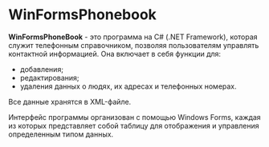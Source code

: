 # WinFormsPhonebook
**WinFormsPhoneBook** - это программа на C# (.NET Framework), которая служит телефонным справочником, позволяя пользователям управлять контактной информацией. Она включает в себя функции для:
- добавления;
- редактирования;
- удаления данных о людях, их адресах и телефонных номерах.

Все данные хранятся в XML-файле.

Интерфейс программы организован с помощью Windows Forms, каждая из которых представляет собой таблицу для отображения и управления определенным типом данных.
